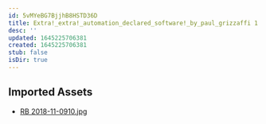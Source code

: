 ```yaml
---
id: 5vMYeBG7BjjhB8HSTD36D
title: Extra!_extra!_automation_declared_software!_by_paul_grizzaffi 1 Resources
desc: ''
updated: 1645225706381
created: 1645225706381
stub: false
isDir: true
---
```

## Imported Assets
- [RB 2018-11-0910.jpg](/assets/rb-2018-11-0910.jpg)
